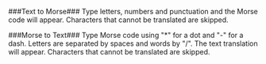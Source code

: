 ###Text to Morse###
Type letters, numbers and punctuation and the Morse code will appear. Characters that cannot be translated are skipped. 

###Morse to Text###
Type Morse code using "*" for a dot and "-" for a dash. Letters are separated by spaces and words by "/". The text translation will appear. Characters that cannot be translated are skipped. 
